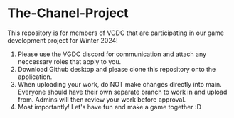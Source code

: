# The-Chanel-Project
This repository is for members of VGDC that are participating in our game development project for Winter 2024!
1. Please use the VGDC discord for communication and attach any neccessary roles that apply to you.
2. Download Github desktop and please clone this repository onto the application.
3. When uploading your work, do NOT make changes directly into main. Everyone should have their own separate branch to work in and upload from. Admins will then review your work before approval.
4. Most importantly! Let's have fun and make a game together :D
